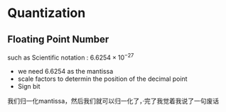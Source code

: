 # Quantization

## Floating Point Number
such as Scientific notation : $6.6254 \times 10 ^{-27}$
- we need 6.6254 as the mantissa 
- scale factors to determin the position of the decimal point
- Sign bit
  
我们归一化mantissa，然后我们就可以归一化了，·完了我觉着我说了一句废话

